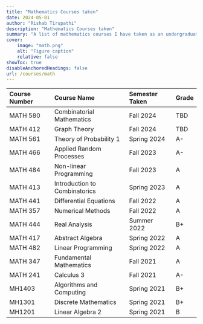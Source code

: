 ```yaml
---
title: "Mathematics Courses taken"
date: 2024-05-01
author: "Rishab Tirupathi"
description: "Mathematics Courses taken" 
summary: "A list of mathematics courses I have taken as an undergraduate and graduate student." 
cover:
    image: "math.png"
    alt: "Figure caption"
    relative: false
showToc: true
disableAnchoredHeadings: false
url: /courses/math
---
```

| Course Number | Course Name | Semester Taken | Grade |
| :-------------| :----------| :-------------| :--------|
| MATH 580      | Combinatorial Mathematics| Fall 2024| TBD |
| MATH 412      | Graph Theory| Fall 2024| TBD |
| MATH 561      | Theory of Probability 1| Spring 2024| A- |
| MATH 466      | Applied Random Processes| Fall 2023| A- |
| MATH 484      | Non-linear Programming | Fall 2023| A|
| MATH 413      | Introduction to Combinatorics| Spring 2023| A|
| MATH 441      | Differential Equations| Fall 2022| A|
| MATH 357      | Numerical Methods| Fall 2022| A|
| MATH 444      | Real Analysis| Summer 2022| B+|
| MATH 417      | Abstract Algebra| Spring 2022|A|
| MATH 482      | Linear Programming | Spring 2022| A|
| MATH 347      | Fundamental Mathematics | Fall 2021| A|
| MATH 241      | Calculus 3 | Fall 2021| A-|
| MH1403        | Algorithms and Computing| Spring 2021| B+|
| MH1301        | Discrete Mathematics| Spring 2021| B+|
| MH1201        | Linear Algebra 2| Spring 2021| B|
